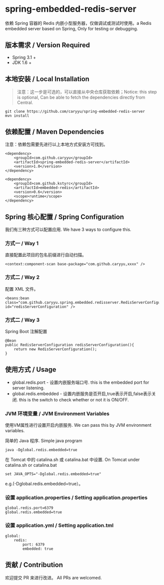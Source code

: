 # spring-embedded-redis-server
依赖 Spring 容器的 Redis 内嵌小型服务器，仅做调试或测试时使用。a Redis embedded server based on Spring, Only for testing or debugging.

## 版本需求 / Version Required
* Spring 3.1 +
* JDK 1.6 +

## 本地安装 / Local Installation
> 注意：这一步是可选的，可以直接从中央仓库获取依赖；Notice: this step is optional, Can be able to fetch the dependencies directly from Central.
```
git clone https://github.com/caryyu/spring-embedded-redis-server
mvn install
```
## 依赖配置 / Maven Dependencies
注意：依赖包需要先进行以上本地方式安装方可找到。
```
<dependency>
    <groupId>com.github.caryyu</groupId>
    <artifactId>spring-embedded-redis-server</artifactId>
    <version>1.0</version>
</dependency>

<dependency>
    <groupId>com.github.kstyrc</groupId>
    <artifactId>embedded-redis</artifactId>
    <version>0.6</version>
    <scope>runtime</scope>
</dependency>
```

## Spring 核心配置 / Spring Configuration
我们有三种方式可以配置应用. We have 3 ways to configure this.
### 方式一 / Way 1
直接配置此项目的包名前缀进行自动扫描。
```
<context:component-scan base-package="com.github.caryyu,xxxx" />
```
### 方式二 / Way 2
配置 XML 文件。
```
<beans:bean class="com.github.caryyu.spring.embedded.redisserver.RedisServerConfiguration" id="redisServerConfiguration" />
```
### 方式二 / Way 3
Spring Boot 注解配置
```
@Bean
public RedisServerConfiguration redisServerConfiguration(){
    return new RedisServerConfiguration();
}
```
## 使用方式 / Usage
* global.redis.port - 设置内嵌服务端口号. this is the embedded port for server listening.
* global.redis.embedded - 设置内嵌服务是否开启,true表示开启,false表示关闭. this is the switch to check whether or not it is ON/OFF.
### JVM 环境变量 / JVM Environment Variables
使用VM属性进行设置开启内嵌服务. We can pass this by JVM environment variables.  
  
简单的 Java 程序. Simple java program
```
java -Dglobal.redis.embedded=true
```

在 Tomcat 中的 catalina.sh 或 catalina.bat 中设置. On Tomcat under catalina.sh or catalina.bat
```
set JAVA_OPTS="-Dglobal.redis.embedded=true"
```

e.g.(-Dglobal.redis.embedded=true）。
### 设置 application.properties / Setting application.properties
```
global.redis.port=6379
global.redis.embedded=true    
```
### 设置 application.yml / Setting application.tml 
```
global:
    redis:
        port: 6379
        embedded: true
```
## 贡献 / Contribution
欢迎提交 PR 来进行改进。 All PRs are welcomed.



